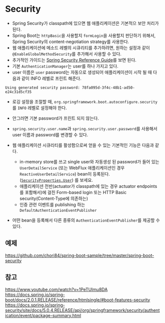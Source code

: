 # Security
- Spring Security가 classpath에 있으면 웹 애플리케이션은 기본적으 보안 처리가 된다.
- Spring Boot는 ```httpBasic```을 사용할지 ```formLogin```을 사용할지 판단하기 위해서,
Spring Security의 content-negotiation strategy를 사용한다.
- 웹 애플리케이션에 메소드 레벨의 시큐리티를 추가하려면, 원하는 설정과 같이 ```@EnableGlobalMethodSecurity```를 추가해서 사용할 수 있다.
- 추가적인 가이드는 [Spring Security Reference Guide](https://docs.spring.io/spring-security/site/docs/5.0.4.RELEASE/reference/htmlsingle/#jc-method)를 보면 된다.
- 기본 ```AuthenticationManager```는 user를 하나 가지고 있다.
- user 이름은 ```user``` password는 자동으로 생성되어 애플리케이션이 시작 될 때 다음과 같이 INFO 레벨로 프린트 해준다.
```
Using generated security password: 78fa095d-3f4c-48b1-ad50-e24c31d5cf35
```

- 로깅 설정을 조절할 때, ```org.springframework.boot.autoconfigure.security```를 ```INFO``` 레벨로 설정해야 한다.
- 안그러면 기본 password가 프린트 되지 않는다.

- ```spring.security.user.name```과 ```spring.security.user.password```를 사용해서 user 이름과 password를 변경할 수 있다.
- 웹 애플리케이션 시큐리티를 활성함으로써 얻을 수 있는 기본적인 기능은 다음과 같다.
    - in-memory store를 쓰고 single user와 자동생성 된 password가 들어 있는 ```UserDetailService```
    (또는 WebFlux 애플리케이션인 경우 ```ReactiveUserDetailService```) bean이 등록된다.
    ([```SecurityProperties.User```](https://docs.spring.io/spring-boot/docs/2.0.1.RELEASE/api/org/springframework/boot/autoconfigure/security/SecurityProperties.User.html))
    를 보세요.
    - 애플리케이션 전반(actuator가 classpath에 있는 경우 actuator endpoints를 포함해서)에 걸친 Form-based login 또는 HTTP Basic security(Content-Type에 의존하는)
    - 인증 관련 이벤트를 publishing 하는 ```DefaultAuthenticationEventPublisher```
- 어떤 bean을 등록해서 다른 종류의 ```AuthenticationEventPublisher```를 제공할 수 있다.

## 예제
https://github.com/chori84/spring-boot-sample/tree/master/spring-boot-security

## 참고
https://www.youtube.com/watch?v=1PeTUImu8DA
https://docs.spring.io/spring-boot/docs/2.0.1.RELEASE/reference/htmlsingle/#boot-features-security
https://docs.spring.io/spring-security/site/docs/5.0.4.RELEASE/api/org/springframework/security/authentication/event/package-summary.html